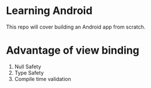 # Learning Android
This repo will cover building an Android app from scratch.

# Advantage of view binding
1. Null Safety
2. Type Safety
3. Compile time validation
